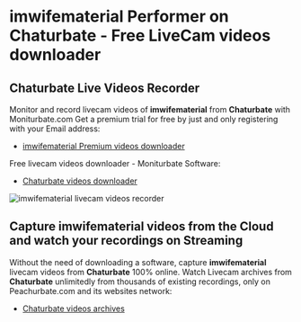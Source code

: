 # imwifematerial Performer on Chaturbate - Free LiveCam videos downloader

## Chaturbate Live Videos Recorder

Monitor and record livecam videos of **imwifematerial** from **Chaturbate** with Moniturbate.com
Get a premium trial for free by just and only registering with your Email address:
* [imwifematerial Premium videos downloader](https://moniturbate.com/request-demo-licence-key.html)

Free livecam videos downloader - Moniturbate Software:
* [Chaturbate videos downloader](https://moniturbate.com/moniturbate-download-software.html)

![imwifematerial livecam videos recorder](https://peachurnet.com/templates/moniturbate-software.png)


## Capture imwifematerial videos from the Cloud and watch your recordings on Streaming

Without the need of downloading a software, capture **imwifematerial** livecam videos from **Chaturbate** 100% online.
Watch Livecam archives from **Chaturbate** unlimitedly from thousands of existing recordings, only on Peachurbate.com and its websites network:
* [Chaturbate videos archives](https://peachurnet.com/)